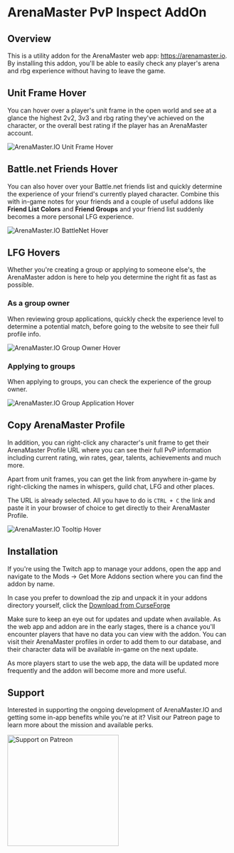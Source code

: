 # ArenaMaster PvP Inspect AddOn

## Overview

This is a utility addon for the ArenaMaster web app: <a href="https://arenamaster.io" target="_blank" rel="noopener">https://arenamaster.io</a>. By installing this addon, you'll be able to easily check any player's arena and rbg experience without having to leave the game.

## Unit Frame Hover

You can hover over a player's unit frame in the open world and see at a glance the highest 2v2, 3v3 and rbg rating they've achieved on the character, or the overall best rating if the player has an ArenaMaster account.

![ArenaMaster.IO Unit Frame Hover](https://arenamaster.s3.eu-central-1.amazonaws.com/addon/HoverTooltip.png "ArenaMaster.IO Tooltip Hover")

## Battle&#46;net Friends Hover

You can also hover over your Battle&#46;net friends list and quickly determine the experience of your friend's currently played character. Combine this with in-game notes for your friends and a couple of useful addons like **Friend List Colors** and **Friend Groups** and your friend list suddenly becomes a more personal LFG experience.

![ArenaMaster.IO BattleNet Hover](https://arenamaster.s3.eu-central-1.amazonaws.com/addon/BattleNetHoverTooltip.png "ArenaMaster.IO BattleNet Hover")

## LFG Hovers

Whether you're creating a group or applying to someone else's, the ArenaMaster addon is here to help you determine the right fit as fast as possible.

### As a group owner

When reviewing group applications, quickly check the experience level to determine a potential match, before going to the website to see their full profile info.

![ArenaMaster.IO Group Owner Hover](https://arenamaster.s3.eu-central-1.amazonaws.com/addon/LFGGroupOwner.png "ArenaMaster.IO Group Owner Hover")

### Applying to groups

When applying to groups, you can check the experience of the group owner.

![ArenaMaster.IO Group Application Hover](https://arenamaster.s3.eu-central-1.amazonaws.com/addon/LFGHoverTooltip.png "ArenaMaster.IO Group Application Hover")

## Copy ArenaMaster Profile

In addition, you can right-click any character's unit frame to get their ArenaMaster Profile URL where you can see their full PvP information including current rating, win rates, gear, talents, achievements and much more.

Apart from unit frames, you can get the link from anywhere in-game by right-clicking the names in whispers, guild chat, LFG and other places.

The URL is already selected. All you have to do is `CTRL + C` the link and paste it in your browser of choice to get directly to their ArenaMaster Profile.

![ArenaMaster.IO Tooltip Hover](https://arenamaster.s3.eu-central-1.amazonaws.com/addon/InspectProfileLinkTooltip.png "ArenaMaster.IO Tooltip Hover")

## Installation

If you're using the Twitch app to manage your addons, open the app and navigate to the Mods -> Get More Addons section where you can find the addon by name.

In case you prefer to download the zip and unpack it in your addons directory yourself, click the <a href="https://www.curseforge.com/wow/addons/" target="_blank" rel="noopener">Download from CurseForge</a>

Make sure to keep an eye out for updates and update when available. As the web app and addon are in the early stages, there is a chance you'll encounter players that have no data you can view with the addon. You can visit their ArenaMaster profiles in order to add them to our database, and their character data will be available in-game on the next update.

As more players start to use the web app, the data will be updated more frequently and the addon will become more and more useful.

## Support

Interested in supporting the ongoing development of ArenaMaster.IO and getting some in-app benefits while you're at it? Visit our Patreon page to learn more about the mission and available perks.

<a href="https://www.patreon.com/arenamaster" target="_blank" rel="noopener">
  <img src="https://arenamaster.s3.eu-central-1.amazonaws.com/addon/patreon-btn.png" alt="Support on Patreon" width="250">
</a>
